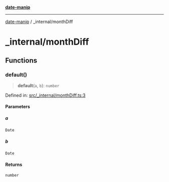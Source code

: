 [**date-manip**](../index.md)

***

[date-manip](../modules.md) / \_internal/monthDiff

# \_internal/monthDiff

## Functions

### default()

> **default**(`a`, `b`): `number`

Defined in: [src/\_internal/monthDiff.ts:3](https://github.com/fengxinming/date-manip/blob/3800a276ff67972284419177dad55ada4d463d78/src/_internal/monthDiff.ts#L3)

#### Parameters

##### a

`Date`

##### b

`Date`

#### Returns

`number`
